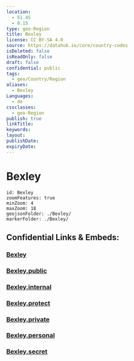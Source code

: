 ```yaml
---
location:
  - 51.45
  - 0.15
type: geo-Region
title: Bexley
license: CC BY-SA 4.0
source: https://datahub.io/core/country-codes
isDeleted: false
isReadOnly: false
draft: false
confidential: public
tags:
  - geo/Country/Region
aliases:
  - Bexley
Languages:
  - de
cssclasses:
  - geo-Region
publish: true
linkTitle:
keywords:
layout:
publishDate:
expiryDate:
---
```


# Bexley

```leaflet
id: Bexley
zoomFeatures: true 
minZoom: 4 
maxZoom: 18
geojsonFolder: ./Bexley/
markerFolder: ./Bexley/
```


## Confidential Links & Embeds: 

### [Bexley](/_Standards/Earth/Continent/Europe/Europe~North/UK/England/Regions~England/London,Greater/cities~GreaterLondon/Bexley.md) 

### [Bexley.public](/_public/Earth/Continent/Europe/Europe~North/UK/England/Regions~England/London,Greater/cities~GreaterLondon/Bexley.public.md) 

### [Bexley.internal](/_internal/Earth/Continent/Europe/Europe~North/UK/England/Regions~England/London,Greater/cities~GreaterLondon/Bexley.internal.md) 

### [Bexley.protect](/_protect/Earth/Continent/Europe/Europe~North/UK/England/Regions~England/London,Greater/cities~GreaterLondon/Bexley.protect.md) 

### [Bexley.private](/_private/Earth/Continent/Europe/Europe~North/UK/England/Regions~England/London,Greater/cities~GreaterLondon/Bexley.private.md) 

### [Bexley.personal](/_personal/Earth/Continent/Europe/Europe~North/UK/England/Regions~England/London,Greater/cities~GreaterLondon/Bexley.personal.md) 

### [Bexley.secret](/_secret/Earth/Continent/Europe/Europe~North/UK/England/Regions~England/London,Greater/cities~GreaterLondon/Bexley.secret.md)

